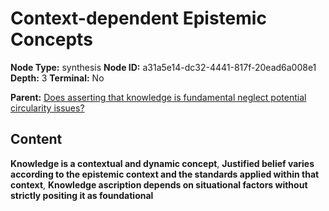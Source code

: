 # Context-dependent Epistemic Concepts

**Node Type:** synthesis
**Node ID:** a31a5e14-dc32-4441-817f-20ead6a008e1
**Depth:** 3
**Terminal:** No

**Parent:** [Does asserting that knowledge is fundamental neglect potential circularity issues?](does-asserting-that-knowledge-is-fundamental-neglect-potential-circularity-issues.md)

## Content

**Knowledge is a contextual and dynamic concept**, **Justified belief varies according to the epistemic context and the standards applied within that context**, **Knowledge ascription depends on situational factors without strictly positing it as foundational**
